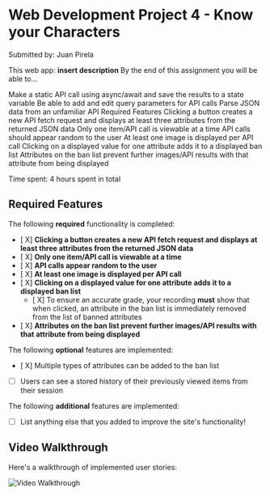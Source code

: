 # Web Development Project 4 - Know your Characters

Submitted by: Juan Pirela

This web app: **insert description**
By the end of this assignment you will be able to...

Make a static API call using async/await and save the results to a state variable
Be able to add and edit query parameters for API calls
Parse JSON data from an unfamiliar API
Required Features
Clicking a button creates a new API fetch request and displays at least three attributes from the returned JSON data
Only one item/API call is viewable at a time
API calls should appear random to the user
At least one image is displayed per API call
Clicking on a displayed value for one attribute adds it to a displayed ban list
Attributes on the ban list prevent further images/API results with that attribute from being displayed

Time spent: 4 hours spent in total

## Required Features

The following **required** functionality is completed:

- [ X] **Clicking a button creates a new API fetch request and displays at least three attributes from the returned JSON data**
- [ X] **Only one item/API call is viewable at a time**
- [ X] **API calls appear random to the user**
- [ X] **At least one image is displayed per API call**
- [ X] **Clicking on a displayed value for one attribute adds it to a displayed ban list**
  - [ X] To ensure an accurate grade, your recording **must** show that when clicked, an attribute in the ban list is immediately removed from the list of banned attributes
- [ X] **Attributes on the ban list prevent further images/API results with that attribute from being displayed**

The following **optional** features are implemented:

- [ X] Multiple types of attributes can be added to the ban list
- [ ] Users can see a stored history of their previously viewed items from their session

The following **additional** features are implemented:

* [ ] List anything else that you added to improve the site's functionality!

## Video Walkthrough

Here's a walkthrough of implemented user stories:

<img src='/VeniVici/src/assets/Project4.gif' title='Video Walkthrough' width='' alt='Video Walkthrough' />

